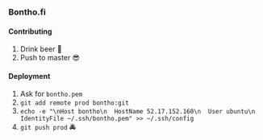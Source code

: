 ### Bontho.fi

#### Contributing

1. Drink beer 🍺
2. Push to master 😎

#### Deployment

1. Ask for `bontho.pem`
2. `git add remote prod bontho:git`
3. `echo -e "\nHost bontho\n  HostName 52.17.152.160\n  User ubuntu\n  IdentityFile ~/.ssh/bontho.pem" >> ~/.ssh/config`
4. `git push prod` 🚔


